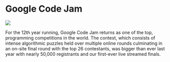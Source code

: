 Google Code Jam
================

<img src ="http://www.tech360ng.com/wp-content/uploads/2013/02/Google_Code_Jam.jpg" />

For the 12th year running, Google Code Jam returns as one of the top, 
programming competitions in the world. The contest, which consists of 
intense algorithmic puzzles held over multiple online rounds culminating 
in an on-site final round with the top 26 contestants, was bigger than ever last year with nearly 50,000 registrants and our first-ever live streamed finals. 
